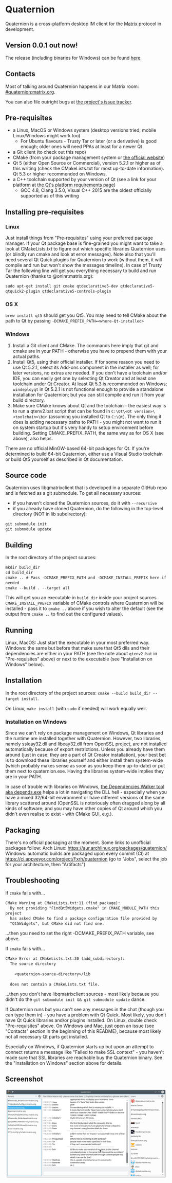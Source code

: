 # Quaternion
Quaternion is a cross-platform desktop IM client for the [Matrix](https://matrix.org) protocol in development.

## Version 0.0.1 out now!
The release (including binaries for Windows) can be found [here](https://github.com/Fxrh/Quaternion/releases/tag/v0.0.1).

## Contacts
Most of talking around Quaternion happens in our Matrix room: [#quaternion:matrix.org](https://matrix.to/#/#quaternion:matrix.org).

You can also file outright bugs at [the project's issue tracker](https://github.com/Fxrh/Quaternion/issues).

## Pre-requisites
- a Linux, MacOS or Windows system (desktop versions tried; mobile Linux/Windows might work too)
  - For Ubuntu flavours - Trusty Tar or later (or a derivative) is good enough; older ones will need PPAs at least for a newer Qt
- a Git client (to check out this repo)
- CMake (from your package management system or [the official website](https://cmake.org/download/))
- Qt 5 (either Open Source or Commercial), version 5.2.1 or higher as of this writing (check the CMakeLists.txt for most up-to-date information). Qt 5.3 or higher recommended on Windows.
- a C++ toolchain supported by your version of Qt (see a link for your platform at [the Qt's platform requirements page](http://doc.qt.io/qt-5/gettingstarted.html#platform-requirements))
  - GCC 4.8, Clang 3.5.0, Visual C++ 2015 are the oldest officially supported as of this writing

## Installing pre-requisites
### Linux
Just install things from "Pre-requisites" using your preferred package manager. If your Qt package base is fine-grained you might want to take a look at CMakeLists.txt to figure out which specific libraries Quaternion uses (or blindly run cmake and look at error messages). Note also that you'll need several Qt Quick plugins for Quaternion to work (without them, it will compile and run but won't show the messages timeline). In case of Trusty Tar the following line will get you everything necessary to build and run Quaternion (thanks to @onlnr:matrix.org):
```
sudo apt-get install git cmake qtdeclarative5-dev qtdeclarative5-qtquick2-plugin qtdeclarative5-controls-plugin
```

### OS X
`brew install qt5` should get you Qt5. You may need to tell CMake about the path to Qt by passing `-DCMAKE_PREFIX_PATH=<where-Qt-installed>`

### Windows
1. Install a Git client and CMake. The commands here imply that git and cmake are in your PATH - otherwise you have to prepend them with your actual paths.
1. Install Qt5, using their official installer. If for some reason you need to use Qt 5.2.1, select its Add-ons component in the installer as well; for later versions, no extras are needed. If you don't have a toolchain and/or IDE, you can easily get one by selecting Qt Creator and at least one toolchain under Qt Creator. At least Qt 5.3 is recommended on Windows; `windeployqt` in Qt 5.2.1 is not functional enough to provide a standalone installation for Quaternion; but you can still compile and run it from your build directory.
1. Make sure CMake knows about Qt and the toolchain - the easiest way is to run a qtenv2.bat script that can be found in `C:\Qt\<Qt version>\<toolchain>\bin` (assuming you installed Qt to `C:\Qt`). The only thing it does is adding necessary paths to PATH - you might not want to run it on system startup but it's very handy to setup environment before building. Setting CMAKE_PREFIX_PATH, the same way as for OS X (see above), also helps.

There are no official MinGW-based 64-bit packages for Qt. If you're determined to build 64-bit Quaternion, either use a Visual Studio toolchain or build Qt5 yourself as described in Qt documentation.

## Source code
Quaternion uses libqmatrixclient that is developed in a separate GitHub repo and is fetched as a git submodule. To get all necessary sources:
- if you haven't cloned the Quaternion sources, do it with `--recursive`
- if you already have cloned Quaternion, do the following in the top-level directory (NOT in lib subdirectory):
```
git submodule init
git submodule update
```

## Building
In the root directory of the project sources:
```
mkdir build_dir
cd build_dir
cmake .. # Pass -DCMAKE_PREFIX_PATH and -DCMAKE_INSTALL_PREFIX here if needed
cmake --build . --target all
```
This will get you an executable in `build_dir` inside your project sources. `CMAKE_INSTALL_PREFIX` variable of CMake controls where Quaternion will be installed - pass it to `cmake ..` above if you wish to alter the default (see the output from `cmake ..` to find out the configured values).

## Running
Linux, MacOS: Just start the executable in your most preferred way. Windows: the same but before that make sure that Qt5 dlls and their dependencies are either in your PATH (see the note about `qtenv2.bat` in "Pre-requisites" above) or next to the executable (see "Installation on Windows" below).

## Installation
In the root directory of the project sources: `cmake --build build_dir --target install`.

On Linux, `make install` (with `sudo` if needed) will work equally well.

### Installation on Windows
Since we can't rely on package management on Windows, Qt libraries and the runtime are installed together with Quaternion. However, two libraries, namely ssleay32.dll and libeay32.dll from OpenSSL project, are not installed automatically because of export restrictions. Unless you already have them around (just in case: they are a part of Qt Creator installation), your best bet is to download these libraries yourself and either install them system-wide (which probably makes sense as soon as you keep them up-to-date) or put them next to quaternion.exe. Having the libraries system-wide implies they are in your PATH.

In case of trouble with libraries on Windows, [the Dependencies Walker tool aka depends.exe](http://www.dependencywalker.com/) helps a lot in navigating the DLL hell - especially when you have a mixed 32/64-bit environment or have different versions of the same library scattered around (OpenSSL is notoriously often dragged along by all kinds of software; and you may have other copies of Qt around which you didn't even realise to exist - with CMake GUI, e.g.).

## Packaging
There's no official packaging at the moment. Some links to unofficial packages follow:
Arch Linux: https://aur.archlinux.org/packages/quaternion/
Windows: automatic builds are packaged upon every commit (CI) at https://ci.appveyor.com/project/Fxrh/quaternion (go to "Jobs", select the job for your architecture, then "Artifacts")

## Troubleshooting

If `cmake` fails with...
```
CMake Warning at CMakeLists.txt:11 (find_package):
  By not providing "FindQt5Widgets.cmake" in CMAKE_MODULE_PATH this project
  has asked CMake to find a package configuration file provided by
  "Qt5Widgets", but CMake did not find one.
```
...then you need to set the right -DCMAKE_PREFIX_PATH variable, see above.

If `cmake` fails with...
```
CMake Error at CMakeLists.txt:30 (add_subdirectory):
  The source directory

    <quaternion-source-directory>/lib

  does not contain a CMakeLists.txt file.
```
...then you don't have libqmatrixclient sources - most likely because you didn't do the `git submodule init && git submodule update` dance.

If Quaternion runs but you can't see any messages in the chat (though you can type them in) - you have a problem with Qt Quick. Most likely, you don't have Qt Quick libraries and/or plugins installed. On Linux, double check "Pre-requisites" above. On Windows and Mac, just open an issue (see "Contacts" section in the beginning of this README), because most likely not all necessary Qt parts got installed.

Especially on Windows, if Quaternion starts up but upon an attempt to connect returns a message like "Failed to make SSL context" - you haven't made sure that SSL libraries are reachable buy the Quaternion binary. See the "Installation on Windows" section above for details.

## Screenshot
![Screenshot](quaternion.png)
